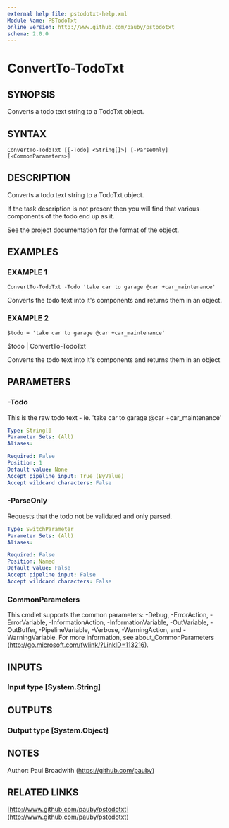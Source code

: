 ```yaml
---
external help file: pstodotxt-help.xml
Module Name: PSTodoTxt
online version: http://www.github.com/pauby/pstodotxt
schema: 2.0.0
---
```


# ConvertTo-TodoTxt

## SYNOPSIS
Converts a todo text string to a TodoTxt object.

## SYNTAX

```
ConvertTo-TodoTxt [[-Todo] <String[]>] [-ParseOnly] [<CommonParameters>]
```

## DESCRIPTION
Converts a todo text string to a TodoTxt object.

If the task description is not present then you will find that various components of the todo end up as it.

See the project documentation for the format of the object.

## EXAMPLES

### EXAMPLE 1
```
ConvertTo-TodoTxt -Todo 'take car to garage @car +car_maintenance'
```

Converts the todo text into it's components and returns them in an object.

### EXAMPLE 2
```
$todo = 'take car to garage @car +car_maintenance'
```

$todo | ConvertTo-TodoTxt

Converts the todo text into it's components and returns them in an object

## PARAMETERS

### -Todo
This is the raw todo text - ie.
'take car to garage @car +car_maintenance'

```yaml
Type: String[]
Parameter Sets: (All)
Aliases:

Required: False
Position: 1
Default value: None
Accept pipeline input: True (ByValue)
Accept wildcard characters: False
```

### -ParseOnly
Requests that the todo not be validated and only parsed.

```yaml
Type: SwitchParameter
Parameter Sets: (All)
Aliases:

Required: False
Position: Named
Default value: False
Accept pipeline input: False
Accept wildcard characters: False
```

### CommonParameters
This cmdlet supports the common parameters: -Debug, -ErrorAction, -ErrorVariable, -InformationAction, -InformationVariable, -OutVariable, -OutBuffer, -PipelineVariable, -Verbose, -WarningAction, and -WarningVariable. For more information, see about_CommonParameters (http://go.microsoft.com/fwlink/?LinkID=113216).

## INPUTS

### Input type [System.String]
## OUTPUTS

### Output type [System.Object]
## NOTES
Author: Paul Broadwith (https://github.com/pauby)

## RELATED LINKS

[http://www.github.com/pauby/pstodotxt](http://www.github.com/pauby/pstodotxt)

